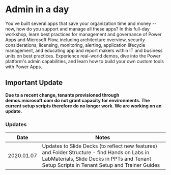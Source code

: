 # Admin in a day
You've built several apps that save your organization time and money -- now, how do you support and manage all these apps? In this full-day workshop, learn best practices for management and governance of Power Apps and Microsoft Flow, including architecture overview, security considerations, licensing, monitoring, alerting, application lifecycle management, and educating app and report makers within IT and business units on best practices. Experience real-world demos, dive into the Power platform's admin capabilities, and learn how to build your own custom tools with Power Apps.

## Important Update
**Due to a recent change, tenants provisioned through demos.microsoft.com do not grant capacity for environments. The current setup scripts therefore do no longer work. We are working on an update.**

### Updates
Date | Notes
---|--
2020.01.07 | Updates to Slide Decks (to reflect new features) and Folder Structure - find Hands on Labs in LabMaterials, Slide Decks in PPTs and Tenant Setup Scripts in Tenant Setup and Trainer Guides
